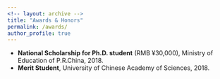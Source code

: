 ```yaml
---
<!-- layout: archive -->
title: "Awards & Honors"
permalink: /awards/
author_profile: true
---
```

* **National Scholarship for Ph.D. student** (RMB ¥30,000), Ministry of Education of P.R.China, 2018.
* **Merit Student**, University of Chinese Academy of Sciences, 2018.